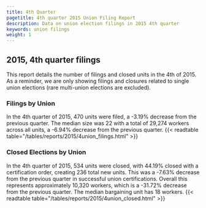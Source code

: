 ```yaml
---
title: 4th Quarter 
pagetitle: 4th quarter 2015 Union Filing Report
description: Data on union election filings in 2015 4th quarter 
keywords: union filings
weight: 1
---
```


## 2015, 4th quarter filings

This report details the number of filings and closed units in the 4th of 2015. As a reminder, we are only showing filings and closures related to single union elections (rare multi-union elections are excluded).

### Filings by Union
In the 4th quarter of 2015, 470 units were filed, a -3.19% decrease from the previous quarter. The median size was 22 with a total of 29,274 workers across all units, a -6.94% decrease from the previous quarter.
{{< readtable table="/tables/reports/2015/4union_filings.html" >}}

### Closed Elections by Union
In the 4th quarter of 2015, 534 units were closed, with 44.19% closed with a certification order, creating 236 total new units. This was a -7.63% decrease from the previous quarter in successful union certifications. Overall this represents approximately 10,320 workers, which is a -31.72% decrease from the previous quarter. The median bargaining unit has 18 workers.
{{< readtable table="/tables/reports/2015/4union_closed.html" >}}
